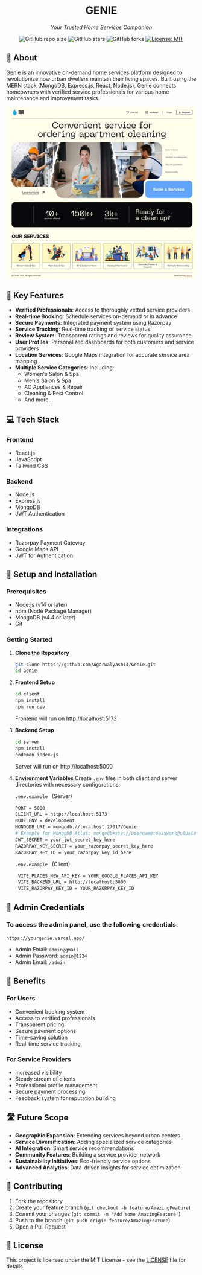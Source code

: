 <div align="center">
  <h1>GENIE</h1>
  <p><i>Your Trusted Home Services Companion</i></p>

  ![GitHub repo size](https://img.shields.io/github/repo-size/Agarwalyash14/Genie)
  ![GitHub stars](https://img.shields.io/github/stars/Agarwalyash14/Genie)
  ![GitHub forks](https://img.shields.io/github/forks/Agarwalyash14/Genie)
  [![License: MIT](https://img.shields.io/badge/License-MIT-yellow.svg)](https://opensource.org/licenses/MIT)
</div>

## 📑 About

Genie is an innovative on-demand home services platform designed to revolutionize how urban dwellers maintain their living spaces. Built using the MERN stack (MongoDB, Express.js, React, Node.js), Genie connects homeowners with verified service professionals for various home maintenance and improvement tasks.

![GENIE](https://raw.githubusercontent.com/Agarwalyash14/Genie/main/client/public/main_page.jpeg)

## 🌟 Key Features

- **Verified Professionals**: Access to thoroughly vetted service providers
- **Real-time Booking**: Schedule services on-demand or in advance
- **Secure Payments**: Integrated payment system using Razorpay
- **Service Tracking**: Real-time tracking of service status
- **Review System**: Transparent ratings and reviews for quality assurance
- **User Profiles**: Personalized dashboards for both customers and service providers
- **Location Services**: Google Maps integration for accurate service area mapping
- **Multiple Service Categories**: Including:
  - Women's Salon & Spa
  - Men's Salon & Spa
  - AC Appliances & Repair
  - Cleaning & Pest Control
  - And more...

## 💻 Tech Stack

### Frontend
- React.js
- JavaScript
- Tailwind CSS

### Backend
- Node.js
- Express.js
- MongoDB
- JWT Authentication

### Integrations
- Razorpay Payment Gateway
- Google Maps API
- JWT for Authentication

## 🚀 Setup and Installation

### Prerequisites
- Node.js (v14 or later)
- npm (Node Package Manager)
- MongoDB (v4.4 or later)
- Git

### Getting Started

1. **Clone the Repository**
   ```bash
   git clone https://github.com/Agarwalyash14/Genie.git
   cd Genie
   ```

2. **Frontend Setup**
   ```bash
   cd client
   npm install
   npm run dev
   ```
   Frontend will run on http://localhost:5173

3. **Backend Setup**
   ```bash
   cd server
   npm install
   nodemon index.js
   ```
   Server will run on http://localhost:5000

4. **Environment Variables**
   Create `.env` files in both client and server directories with necessary configurations.

    ```.env.example ``` (Server)
    ```bash
    PORT = 5000
    CLIENT_URL = http://localhost:5173
    NODE_ENV = development
    MONGODB_URI = mongodb://localhost:27017/Genie
    # Example for MongoDB Atlas: mongodb+srv://username:password@cluster.mongodb.net/?retryWrites=true&w=majority&appName=YourAppName
    JWT_SECRET = your_jwt_secret_key_here
    RAZORPAY_KEY_SECRET = your_razorpay_secret_key_here
    RAZORPAY_KEY_ID = your_razorpay_key_id_here
   ```
   ```.env.example ``` (Client)
   ```bash
    VITE_PLACES_NEW_API_KEY = YOUR_GOOGLE_PLACES_API_KEY
    VITE_BACKEND_URL = http://localhost:5000
    VITE_RAZORPAY_KEY_ID = YOUR_RAZORPAY_KEY_ID
   ```

## 🔑 Admin Credentials

### To access the admin panel, use the following credentials:
```https://yourgenie.vercel.app/```
- Admin Email: ```admin@gmail```
- Admin Password: ```admin@1234```
- Admin Email: ```/admin```

## 🌈 Benefits

### For Users
- Convenient booking system
- Access to verified professionals
- Transparent pricing
- Secure payment options
- Time-saving solution
- Real-time service tracking

### For Service Providers
- Increased visibility
- Steady stream of clients
- Professional profile management
- Secure payment processing
- Feedback system for reputation building

## 🛣️ Future Scope

- **Geographic Expansion**: Extending services beyond urban centers
- **Service Diversification**: Adding specialized service categories
- **AI Integration**: Smart service recommendations
- **Community Features**: Building a service provider network
- **Sustainability Initiatives**: Eco-friendly service options
- **Advanced Analytics**: Data-driven insights for service optimization

## 👥 Contributing

1. Fork the repository
2. Create your feature branch (`git checkout -b feature/AmazingFeature`)
3. Commit your changes (`git commit -m 'Add some AmazingFeature'`)
4. Push to the branch (`git push origin feature/AmazingFeature`)
5. Open a Pull Request

## 📄 License

This project is licensed under the MIT License - see the [LICENSE](LICENSE) file for details.
